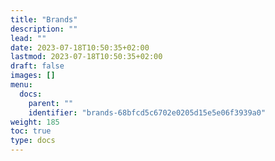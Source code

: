 ```yaml
---
title: "Brands"
description: ""
lead: ""
date: 2023-07-18T10:50:35+02:00
lastmod: 2023-07-18T10:50:35+02:00
draft: false
images: []
menu:
  docs:
    parent: ""
    identifier: "brands-68bfcd5c6702e0205d15e5e06f3939a0"
weight: 185
toc: true
type: docs
---
```

